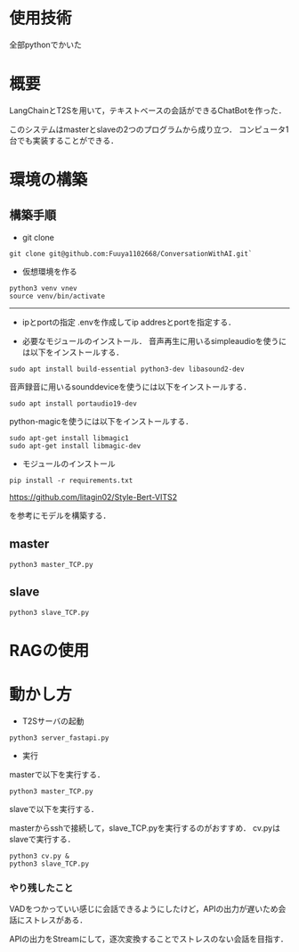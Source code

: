 # 使用技術
全部pythonでかいた

# 概要
LangChainとT2Sを用いて，テキストベースの会話ができるChatBotを作った．

このシステムはmasterとslaveの2つのプログラムから成り立つ．
コンピュータ1台でも実装することができる．

# 環境の構築

## 構築手順
- git clone 
```
git clone git@github.com:Fuuya1102668/ConversationWithAI.git`
```

- 仮想環境を作る
``` shell
python3 venv vnev
source venv/bin/activate
```
---
- ipとportの指定
.envを作成してip addresとportを指定する．

- 必要なモジュールのインストール．
音声再生に用いるsimpleaudioを使うには以下をインストールする．
```
sudo apt install build-essential python3-dev libasound2-dev
```

音声録音に用いるsounddeviceを使うには以下をインストールする．
```
sudo apt install portaudio19-dev
```

python-magicを使うには以下をインストールする．
```
sudo apt-get install libmagic1
sudo apt-get install libmagic-dev
```

- モジュールのインストール
```
pip install -r requirements.txt
```

https://github.com/litagin02/Style-Bert-VITS2

を参考にモデルを構築する．

## master

```
python3 master_TCP.py
```

## slave

```
python3 slave_TCP.py
```

# RAGの使用


# 動かし方

- T2Sサーバの起動
```
python3 server_fastapi.py
```

- 実行

masterで以下を実行する．
```
python3 master_TCP.py
```

slaveで以下を実行する．

masterからsshで接続して，slave_TCP.pyを実行するのがおすすめ．
cv.pyはslaveで実行する．
```
python3 cv.py &
python3 slave_TCP.py
```

### やり残したこと
VADをつかっていい感じに会話できるようにしたけど，APIの出力が遅いため会話にストレスがある．

APIの出力をStreamにして，逐次変換することでストレスのない会話を目指す．
